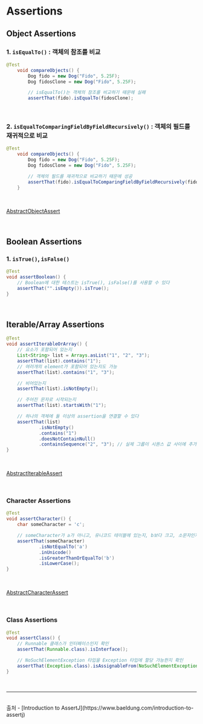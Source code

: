 # Assertions

## Object Assertions

### 1. `isEqualTo()` : 객체의 참조를 비교
```java
@Test
    void compareObjects() {
        Dog fido = new Dog("Fido", 5.25F);
        Dog fidosClone = new Dog("Fido", 5.25F);

        // isEqualTo()는 객체의 참조를 비교하기 때문에 실패
        assertThat(fido).isEqualTo(fidosClone);
```

<br/>

### 2. `isEqualToComparingFieldByFieldRecursively()` : 객체의 필드를 재귀적으로 비교
```java
@Test
    void compareObjects() {
        Dog fido = new Dog("Fido", 5.25F);
        Dog fidosClone = new Dog("Fido", 5.25F);

        // 객체의 필드를 재귀적으로 비교하기 때문에 성공
        assertThat(fido).isEqualToComparingFieldByFieldRecursively(fidosClone);
    }
```

<br/>

[AbstractObjectAssert](https://joel-costigliola.github.io/assertj/core-8/api/org/assertj/core/api/AbstractObjectAssert.html)

<br/>

## Boolean Assertions

### 1. `isTrue()`, `isFalse()`
```java
@Test
void assertBoolean() {
    // Boolean에 대한 테스트는 isTrue(), isFalse()를 사용할 수 있다
    assertThat("".isEmpty()).isTrue();
}
```

<br/>

## Iterable/Array Assertions
```java
@Test
void assertIterableOrArray() {
    // 요소가 포함되어 있는지
    List<String> list = Arrays.asList("1", "2", "3");
    assertThat(list).contains("1");
    // 여러개의 element가 포함되어 있는지도 가능
    assertThat(list).contains("1", "3");

    // 비어있는지
    assertThat(list).isNotEmpty();

    // 주어진 문자로 시작되는지
    assertThat(list).startsWith("1");

    // 하나의 객체에 둘 이상의 assertion을 연결할 수 있다
    assertThat(list)
            .isNotEmpty()
            .contains("1")
            .doesNotContainNull()
            .containsSequence("2", "3"); // 실제 그룹이 시퀀스 값 사이에 추가 값없이 순서대로 지정된 시퀀스를 포함하는지 확인
}
```
<br/>

[AbstractIterableAssert](https://joel-costigliola.github.io/assertj/core-8/api/org/assertj/core/api/AbstractIterableAssert.html)

<br/>

### Character Assertions
```java
@Test
void assertCharacter() {
    char someCharacter = 'c';

    // someCharacter가 a가 아니고, 유니코드 테이블에 있는지, b보다 크고, 소문자인지 확인
    assertThat(someCharacter)
            .isNotEqualTo('a')
            .inUnicode()
            .isGreaterThanOrEqualTo('b')
            .isLowerCase();
}
```

<br/>

[AbstractCharacterAssert](https://joel-costigliola.github.io/assertj/core-8/api/org/assertj/core/api/AbstractCharacterAssert.html)

<br/>

### Class Assertions
```java
@Test
void assertClass() {
    // Runnable 클래스가 인터페이스인지 확인
    assertThat(Runnable.class).isInterface();

    // NoSuchElementException 타입을 Exception 타입에 할당 가능한지 확인
    assertThat(Exception.class).isAssignableFrom(NoSuchElementException.class);
}
```


<br/>

---

<br/>
출처
- [Introduction to AssertJ](https://www.baeldung.com/introduction-to-assertj)